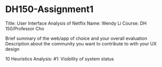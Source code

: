 # DH150-Assignment1

Title: User Interface Analysis of Netflix 
Name: Wendy Li
Course: DH 150/Professor Cho

Brief summary of the web/app of choice and your overall evaluation
Description about the community you want to contribute to with your UX design

10 Heuristics Analysis:
#1: Visibility of system status

